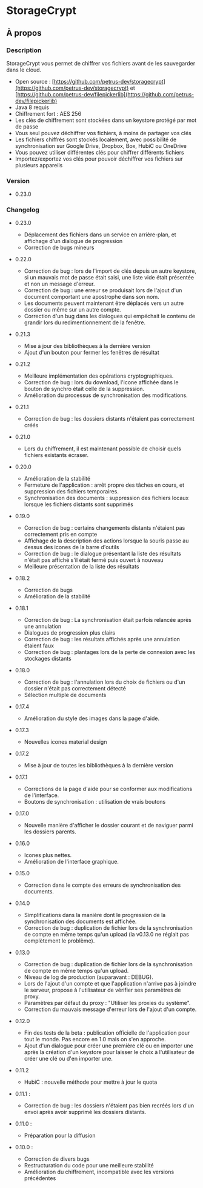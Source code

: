 # StorageCrypt #
## À propos ##

### Description ###

StorageCrypt vous permet de chiffrer vos fichiers avant de les sauvegarder dans le cloud.

  * Open source : [https://github.com/petrus-dev/storagecrypt](https://github.com/petrus-dev/storagecrypt) et [https://github.com/petrus-dev/filepickerlib](https://github.com/petrus-dev/filepickerlib)
  * Java 8 requis
  * Chiffrement fort : AES 256
  * Les clés de chiffrement sont stockées dans un keystore protégé par mot de passe
  * Vous seul pouvez déchiffrer vos fichiers, à moins de partager vos clés
  * Les fichiers chiffrés sont stockés localement, avec possibilité de synchronisation sur Google Drive, Dropbox, Box, HubiC ou OneDrive
  * Vous pouvez utiliser différentes clés pour chiffrer différents fichiers
  * Importez/exportez vos clés pour pouvoir déchiffrer vos fichiers sur plusieurs appareils

### Version ###

* 0.23.0

### Changelog ###

* 0.23.0
  * Déplacement des fichiers dans un service en arrière-plan, et affichage d'un dialogue de progression
  * Correction de bugs mineurs

* 0.22.0
  * Correction de bug : lors de l'import de clés depuis un autre keystore, si un mauvais mot de passe était saisi, une liste vide était présentée et non un message d'erreur.
  * Correction de bug : une erreur se produisait lors de l'ajout d'un document comportant une apostrophe dans son nom.
  * Les documents peuvent maintenant être déplacés vers un autre dossier ou même sur un autre compte.
  * Correction d'un bug dans les dialogues qui empéchait le contenu de grandir lors du redimentionnement de la fenêtre.

* 0.21.3
  * Mise à jour des bibliothèques à la dernière version
  * Ajout d'un bouton pour fermer les fenêtres de résultat

* 0.21.2
  * Meilleure implémentation des opérations cryptographiques.
  * Correction de bug : lors du download, l'icone affichée dans le bouton de synchro était celle de la suppression.
  * Amélioration du processus de synchronisation des modifications.

* 0.21.1
  * Correction de bug : les dossiers distants n'étaient pas correctement créés

* 0.21.0
  * Lors du chiffrement, il est maintenant possible de choisir quels fichiers existants écraser.

* 0.20.0
  * Amélioration de la stabilité
  * Fermeture de l'application : arrêt propre des tâches en cours, et suppression des fichiers temporaires.
  * Synchronisation des documents : suppression des fichiers locaux lorsque les fichiers distants sont supprimés 

* 0.19.0
  * Correction de bug : certains changements distants n'étaient pas correctement pris en compte
  * Affichage de la description des actions lorsque la souris passe au dessus des icones de la barre d'outils
  * Correction de bug : le dialogue présentant la liste des résultats n'était pas affiché s'il était fermé puis ouvert à nouveau
  * Meilleure présentation de la liste des résultats

* 0.18.2
  * Correction de bugs
  * Amélioration de la stabilité

* 0.18.1
  * Correction de bug : La synchronisation était parfois relancée après une annulation
  * Dialogues de progression plus clairs
  * Correction de bug : les résultats affichés après une annulation étaient faux
  * Correction de bug : plantages lors de la perte de connexion avec les stockages distants

* 0.18.0
  * Correction de bug : l'annulation lors du choix de fichiers ou d'un dossier n'était pas correctement détecté
  * Sélection multiple de documents

* 0.17.4
  * Amélioration du style des images dans la page d'aide.

* 0.17.3
  * Nouvelles icones material design

* 0.17.2
  * Mise à jour de toutes les bibliothèques à la dernière version

* 0.17.1
  * Corrections de la page d'aide pour se conformer aux modifications de l'interface.
  * Boutons de synchronisation : utilisation de vrais boutons

* 0.17.0
  * Nouvelle manière d'afficher le dossier courant et de naviguer parmi les dossiers parents.

* 0.16.0
  * Icones plus nettes.
  * Amélioration de l'interface graphique.

* 0.15.0
  * Correction dans le compte des erreurs de synchronisation des documents.

* 0.14.0
  * Simplifications dans la manière dont le progression de la synchronisation des documents est affichée.
  * Correction de bug : duplication de fichier lors de la synchronisation de compte en même temps qu'un upload (la v0.13.0 ne réglait pas complètement le problème).

* 0.13.0
  * Correction de bug : duplication de fichier lors de la synchronisation de compte en même temps qu'un upload.
  * Niveau de log de production (auparavant : DEBUG).
  * Lors de l'ajout d'un compte et que l'application n'arrive pas à joindre le serveur, propose à l'utilisateur de vérifier ses paramètres de proxy.
  * Paramètres par défaut du proxy : "Utiliser les proxies du système".
  * Correction du mauvais message d'erreur lors de l'ajout d'un compte.

* 0.12.0
  * Fin des tests de la beta : publication officielle de l'application pour tout le monde. Pas encore en 1.0 mais on s'en approche.
  * Ajout d'un dialogue pour créer une première clé ou en importer une après la création d'un keystore pour laisser le choix à l'utilisateur de créer une clé ou d'en importer une.

* 0.11.2
  * HubiC : nouvelle méthode pour mettre à jour le quota

* 0.11.1 :
  * Correction de bug : les dossiers n'étaient pas bien recréés lors d'un envoi après avoir supprimé les dossiers distants.

* 0.11.0 :
  * Préparation pour la diffusion

* 0.10.0 :
  * Correction de divers bugs
  * Restructuration du code pour une meilleure stabilité
  * Amélioration du chiffrement, incompatible avec les versions précédentes